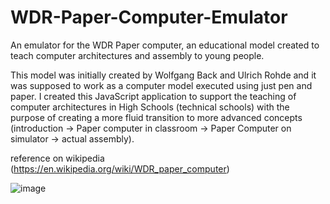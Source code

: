 # WDR-Paper-Computer-Emulator
An emulator for the WDR Paper computer, an educational model created to teach computer architectures and assembly to young people.

This model was initially created by  Wolfgang Back and Ulrich Rohde and it was supposed to work as a computer model executed using just pen and paper.
I created this JavaScript application to support the teaching of computer architectures in High Schools (technical schools) with the purpose of creating 
a more fluid transition to more advanced concepts (introduction -> Paper computer in classroom -> Paper Computer on simulator -> actual assembly).

reference on wikipedia (https://en.wikipedia.org/wiki/WDR_paper_computer)

![image](https://github.com/rp-z80/WDR-Paper-Computer-Emulator/assets/74657021/8e88bd15-ed7d-4a33-bb64-c3450ef58607)

